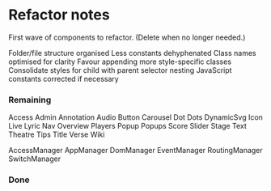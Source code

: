 # Refactor notes
First wave of components to refactor.
(Delete when no longer needed.)

Folder/file structure organised
Less constants dehyphenated
Class names optimised for clarity
    Favour appending more style-specific classes
Consolidate styles for child with parent selector nesting
JavaScript constants corrected if necessary

### Remaining

Access
Admin
Annotation
Audio
Button
Carousel
Dot
Dots
DynamicSvg
Icon
Live
Lyric
Nav
Overview
Players
Popup
Popups
Score
Slider
Stage
Text
Theatre
Tips
Title
Verse
Wiki

AccessManager
AppManager
DomManager
EventManager
RoutingManager
SwitchManager

### Done
